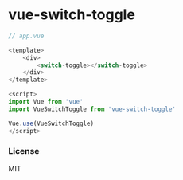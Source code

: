 # vue-switch-toggle

```js
// app.vue

<template>
    <div>   
        <switch-toggle></switch-toggle>
    </div>
</template>

<script>
import Vue from 'vue'
import VueSwitchToggle from 'vue-switch-toggle'

Vue.use(VueSwitchToggle)
</script>
```

### License

MIT
